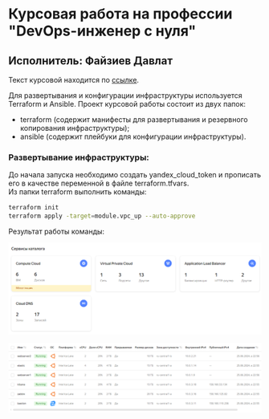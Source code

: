 # Курсовая работа на профессии "DevOps-инженер с нуля"
## Исполнитель: Файзиев Давлат
Текст курсовой находится по [ссылке](https://github.com/netology-code/fops-sysadm-diplom/blob/diplom-zabbix/README.md).

Для развертывания и конфигурации инфраструктуры используется Terraform и Ansible.
Проект курсовой работы состоит из двух папок:
- terraform (содержит манифесты для развертывания и резервного копирования инфраструктуры);
- ansible (содержит плейбуки для конфигурации инфраструктуры).

### Развертывание инфраструктуры:
До начала запуска необходимо создать yandex_cloud_token и прописать его в качестве переменной в файле terraform.tfvars.  
Из папки terraform выполнить команды:
```sh
terraform init
terraform apply -target=module.vpc_up --auto-approve
```

Результат работы команды:

![Скриншот 1](img/1.png)
  
![Скриншот 2](img/2.png)
